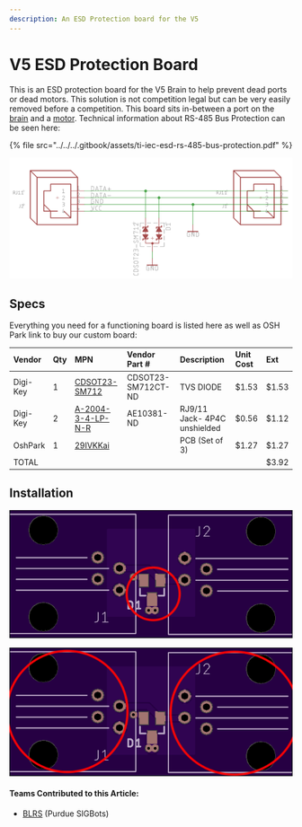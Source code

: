 ```yaml
---
description: An ESD Protection board for the V5
---
```


# V5 ESD Protection Board

This is an ESD protection board for the V5 Brain to help prevent dead ports or dead motors. This solution is not competition legal but can be very easily removed before a competition. This board sits in-between a port on the [brain](./) and a [motor](../motors.md). Technical information about RS-485 Bus Protection can be seen here:

{% file src="../../../.gitbook/assets/ti-iec-esd-rs-485-bus-protection.pdf" %}

![The schematic of the board](../../../.gitbook/assets/image-2-.png)

## Specs

Everything you need for a functioning board is listed here as well as OSH Park link to buy our custom board:

| Vendor  | Qty | MPN | Vendor Part \# | Description |  Unit Cost  |  Ext  |
| :--- | :--- | :--- | :--- | :--- | :--- | :--- |
| Digi-Key | 1 | [CDSOT23-SM712](https://www.digikey.com/product-detail/en/bourns-inc/CDSOT23-SM712/CDSOT23-SM712CT-ND/1630607) | CDSOT23-SM712CT-ND | TVS DIODE | $1.53 | $1.53 |
| Digi-Key | 2 | [A-2004-3-4-LP-N-R](https://www.digikey.com/product-detail/en/assmann-wsw-components/A-2004-3-4-LP-N-R/AE10381-ND/2183632) | AE10381-ND | RJ9/11 Jack- 4P4C unshielded | $0.56 | $1.12 |
| OshPark | 1 | [29IVKKai](https://oshpark.com/shared_projects/29IVKKai) |  | PCB \(Set of 3\) | $1.27 | $1.27 |
| TOTAL |  |  |  |  |  | $3.92 |

## Installation

![1. The first step should be to install the TVS Diode, which should be soldered onto the D1 pads.](../../../.gitbook/assets/9074734a21e9afba09e6ca821b47d0df%20%282%29.png)

![2. The second and final step should be to drop in and solder jacks into the J1 and J2 Section of the board. ](../../../.gitbook/assets/9074734a21e9afba09e6ca821b47d0df.png)

#### Teams Contributed to this Article:

* [BLRS](https://purduesigbots.com/) \(Purdue SIGBots\)

